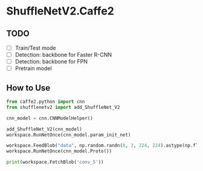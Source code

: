 # ShuffleNetV2.Caffe2

## TODO

* [ ] Train/Test mode
* [ ] Detection: backbone for Faster R-CNN
* [ ] Detection: backbone for FPN
* [ ] Pretrain model

## How to Use
```python
from caffe2.python import cnn
from shufflenetv2 import add_ShuffleNet_V2

cnn_model = cnn.CNNModelHelper()

add_ShuffleNet_V2(cnn_model)
workspace.RunNetOnce(cnn_model.param_init_net)

workspace.FeedBlob("data", np.random.randn(8, 3, 224, 224).astype(np.float32))
workspace.RunNetOnce(cnn_model.Proto())

print(workspace.FetchBlob('conv_5'))
```
